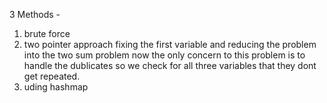 3 Methods -
1. brute force
2. two pointer approach
fixing the first variable and reducing the problem into the two sum problem
now the only concern to this problem is to handle the dublicates
so we check for all three variables that they dont get repeated.
​
3. uding hashmap